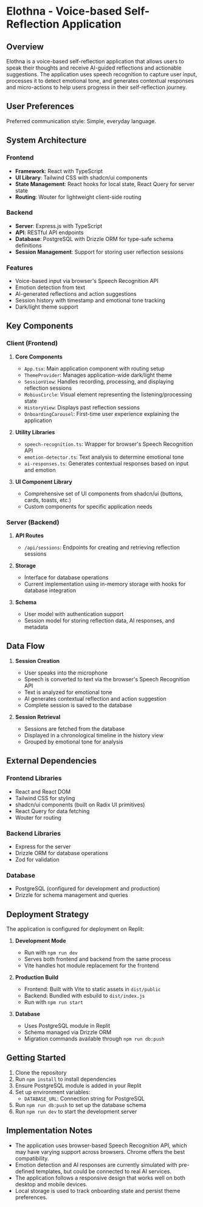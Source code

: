# Elothna - Voice-based Self-Reflection Application

## Overview

Elothna is a voice-based self-reflection application that allows users to speak their thoughts and receive AI-guided reflections and actionable suggestions. The application uses speech recognition to capture user input, processes it to detect emotional tone, and generates contextual responses and micro-actions to help users progress in their self-reflection journey.

## User Preferences

Preferred communication style: Simple, everyday language.

## System Architecture

### Frontend
- **Framework**: React with TypeScript
- **UI Library**: Tailwind CSS with shadcn/ui components
- **State Management**: React hooks for local state, React Query for server state
- **Routing**: Wouter for lightweight client-side routing

### Backend
- **Server**: Express.js with TypeScript
- **API**: RESTful API endpoints
- **Database**: PostgreSQL with Drizzle ORM for type-safe schema definitions
- **Session Management**: Support for storing user reflection sessions

### Features
- Voice-based input via browser's Speech Recognition API
- Emotion detection from text
- AI-generated reflections and action suggestions
- Session history with timestamp and emotional tone tracking
- Dark/light theme support

## Key Components

### Client (Frontend)

1. **Core Components**
   - `App.tsx`: Main application component with routing setup
   - `ThemeProvider`: Manages application-wide dark/light theme
   - `SessionView`: Handles recording, processing, and displaying reflection sessions
   - `MobiusCircle`: Visual element representing the listening/processing state
   - `HistoryView`: Displays past reflection sessions
   - `OnboardingCarousel`: First-time user experience explaining the application

2. **Utility Libraries**
   - `speech-recognition.ts`: Wrapper for browser's Speech Recognition API
   - `emotion-detector.ts`: Text analysis to determine emotional tone
   - `ai-responses.ts`: Generates contextual responses based on input and emotion

3. **UI Component Library**
   - Comprehensive set of UI components from shadcn/ui (buttons, cards, toasts, etc.)
   - Custom components for specific application needs

### Server (Backend)

1. **API Routes**
   - `/api/sessions`: Endpoints for creating and retrieving reflection sessions

2. **Storage**
   - Interface for database operations
   - Current implementation using in-memory storage with hooks for database integration

3. **Schema**
   - User model with authentication support
   - Session model for storing reflection data, AI responses, and metadata

## Data Flow

1. **Session Creation**
   - User speaks into the microphone
   - Speech is converted to text via the browser's Speech Recognition API
   - Text is analyzed for emotional tone
   - AI generates contextual reflection and action suggestion
   - Complete session is saved to the database

2. **Session Retrieval**
   - Sessions are fetched from the database
   - Displayed in a chronological timeline in the history view
   - Grouped by emotional tone for analysis

## External Dependencies

### Frontend Libraries
- React and React DOM
- Tailwind CSS for styling
- shadcn/ui components (built on Radix UI primitives)
- React Query for data fetching
- Wouter for routing

### Backend Libraries
- Express for the server
- Drizzle ORM for database operations
- Zod for validation

### Database
- PostgreSQL (configured for development and production)
- Drizzle for schema management and queries

## Deployment Strategy

The application is configured for deployment on Replit:

1. **Development Mode**
   - Run with `npm run dev`
   - Serves both frontend and backend from the same process
   - Vite handles hot module replacement for the frontend

2. **Production Build**
   - Frontend: Built with Vite to static assets in `dist/public`
   - Backend: Bundled with esbuild to `dist/index.js`
   - Run with `npm run start`

3. **Database**
   - Uses PostgreSQL module in Replit
   - Schema managed via Drizzle ORM
   - Migration commands available through `npm run db:push`

## Getting Started

1. Clone the repository
2. Run `npm install` to install dependencies
3. Ensure PostgreSQL module is added in your Replit
4. Set up environment variables:
   - `DATABASE_URL`: Connection string for PostgreSQL
5. Run `npm run db:push` to set up the database schema
6. Run `npm run dev` to start the development server

## Implementation Notes

- The application uses browser-based Speech Recognition API, which may have varying support across browsers. Chrome offers the best compatibility.
- Emotion detection and AI responses are currently simulated with pre-defined templates, but could be connected to real AI services.
- The application follows a responsive design that works well on both desktop and mobile devices.
- Local storage is used to track onboarding state and persist theme preferences.